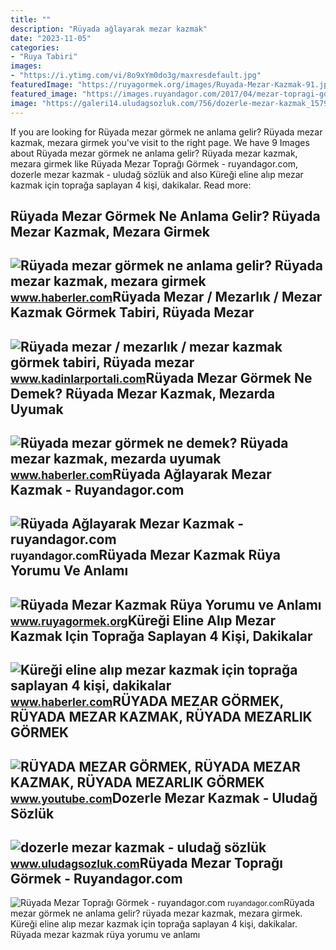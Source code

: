 ```yaml
---
title: ""
description: "Rüyada ağlayarak mezar kazmak"
date: "2023-11-05"
categories:
- "Ruya Tabiri"
images:
- "https://i.ytimg.com/vi/8o9xYm0do3g/maxresdefault.jpg"
featuredImage: "https://ruyagormek.org/images/Ruyada-Mezar-Kazmak-91.jpg"
featured_image: "https://images.ruyandagor.com/2017/04/mezar-topragi-gormek-1553.jpg"
image: "https://galeri14.uludagsozluk.com/756/dozerle-mezar-kazmak_1579812.jpg"
---
```


If you are looking for Rüyada mezar görmek ne anlama gelir? Rüyada mezar kazmak, mezara girmek you've visit to the right page. We have 9 Images about Rüyada mezar görmek ne anlama gelir? Rüyada mezar kazmak, mezara girmek like Rüyada Mezar Toprağı Görmek - ruyandagor.com, dozerle mezar kazmak - uludağ sözlük and also Küreği eline alıp mezar kazmak için toprağa saplayan 4 kişi, dakikalar. Read more:

Rüyada Mezar Görmek Ne Anlama Gelir? Rüyada Mezar Kazmak, Mezara Girmek
-----------------------------------------------------------------------

 ![Rüyada mezar görmek ne anlama gelir? Rüyada mezar kazmak, mezara girmek](https://i.hbrcdn.com/haber/2020/08/06/ruyada-mezar-gormek-ne-anlama-gelir-ruyada-mezar-13483533_4780_amp.jpg) <small>www.haberler.com</small>Rüyada Mezar / Mezarlık / Mezar Kazmak Görmek Tabiri, Rüyada Mezar
------------------------------------------------------------------

 ![Rüyada mezar / mezarlık / mezar kazmak görmek tabiri, Rüyada mezar](http://www.kadinlarportali.com/wp-content/uploads/2009/10/ruyada-acik-mezar-gormek.jpg) <small>www.kadinlarportali.com</small>Rüyada Mezar Görmek Ne Demek? Rüyada Mezar Kazmak, Mezarda Uyumak
-----------------------------------------------------------------

 ![Rüyada mezar görmek ne demek? Rüyada mezar kazmak, mezarda uyumak](https://i.hbrcdn.com/haber/2021/03/25/ruyada-mezar-gormek-ne-demek-ruyada-mezar-kazmak-14020171_3208_amp.jpg) <small>www.haberler.com</small>Rüyada Ağlayarak Mezar Kazmak - Ruyandagor.com
----------------------------------------------

 ![Rüyada Ağlayarak Mezar Kazmak - ruyandagor.com](https://images.ruyandagor.com/2017/05/aglayarak-mezar-kazmak-1151.jpg) <small>ruyandagor.com</small>Rüyada Mezar Kazmak Rüya Yorumu Ve Anlamı
-----------------------------------------

 ![Rüyada Mezar Kazmak Rüya Yorumu ve Anlamı](https://ruyagormek.org/images/Ruyada-Mezar-Kazmak-91.jpg) <small>www.ruyagormek.org</small>Küreği Eline Alıp Mezar Kazmak Için Toprağa Saplayan 4 Kişi, Dakikalar
----------------------------------------------------------------------

 ![Küreği eline alıp mezar kazmak için toprağa saplayan 4 kişi, dakikalar](https://i.hbrcdn.com/haber/2022/01/11/kuregi-eline-alip-mezar-kazmak-icin-topraga-14659170_2529_amp.jpg) <small>www.haberler.com</small>RÜYADA MEZAR GÖRMEK, RÜYADA MEZAR KAZMAK, RÜYADA MEZARLIK GÖRMEK
----------------------------------------------------------------

 ![RÜYADA MEZAR GÖRMEK, RÜYADA MEZAR KAZMAK, RÜYADA MEZARLIK GÖRMEK](https://i.ytimg.com/vi/8o9xYm0do3g/maxresdefault.jpg) <small>www.youtube.com</small>Dozerle Mezar Kazmak - Uludağ Sözlük
------------------------------------

 ![dozerle mezar kazmak - uludağ sözlük](https://galeri14.uludagsozluk.com/756/dozerle-mezar-kazmak_1579812.jpg) <small>www.uludagsozluk.com</small>Rüyada Mezar Toprağı Görmek - Ruyandagor.com
--------------------------------------------

 ![Rüyada Mezar Toprağı Görmek - ruyandagor.com](https://images.ruyandagor.com/2017/04/mezar-topragi-gormek-1553.jpg) <small>ruyandagor.com</small>Rüyada mezar görmek ne anlama gelir? rüyada mezar kazmak, mezara girmek. Küreği eline alıp mezar kazmak için toprağa saplayan 4 kişi, dakikalar. Rüyada mezar kazmak rüya yorumu ve anlamı
